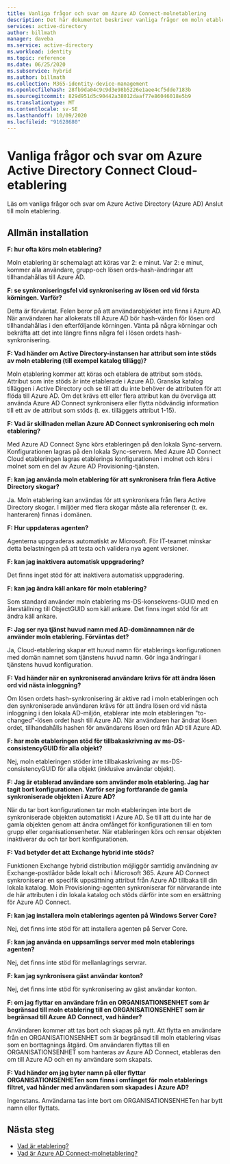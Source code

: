 ```yaml
---
title: Vanliga frågor och svar om Azure AD Connect-molnetablering
description: Det här dokumentet beskriver vanliga frågor om moln etablering.
services: active-directory
author: billmath
manager: daveba
ms.service: active-directory
ms.workload: identity
ms.topic: reference
ms.date: 06/25/2020
ms.subservice: hybrid
ms.author: billmath
ms.collection: M365-identity-device-management
ms.openlocfilehash: 28fb9da04c9c9d3e98b5226e1aee4cf5dde7183b
ms.sourcegitcommit: 829d951d5c90442a38012daaf77e86046018e5b9
ms.translationtype: MT
ms.contentlocale: sv-SE
ms.lasthandoff: 10/09/2020
ms.locfileid: "91628680"
---
```

# <a name="azure-active-directory-connect-cloud-provisioning-faq"></a>Vanliga frågor och svar om Azure Active Directory Connect Cloud-etablering

Läs om vanliga frågor och svar om Azure Active Directory (Azure AD) Anslut till moln etablering.

## <a name="general-installation"></a>Allmän installation

**F: hur ofta körs moln etablering?**

Moln etablering är schemalagt att köras var 2: e minut. Var 2: e minut, kommer alla användare, grupp-och lösen ords-hash-ändringar att tillhandahållas till Azure AD.

**F: se synkroniseringsfel vid synkronisering av lösen ord vid första körningen. Varför?**

Detta är förväntat. Felen beror på att användarobjektet inte finns i Azure AD. När användaren har allokerats till Azure AD bör hash-värden för lösen ord tillhandahållas i den efterföljande körningen. Vänta på några körningar och bekräfta att det inte längre finns några fel i lösen ordets hash-synkronisering.

**F: Vad händer om Active Directory-instansen har attribut som inte stöds av moln etablering (till exempel katalog tillägg)?**

Moln etablering kommer att köras och etablera de attribut som stöds. Attribut som inte stöds är inte etablerade i Azure AD. Granska katalog tilläggen i Active Directory och se till att du inte behöver de attributen för att flöda till Azure AD. Om det krävs ett eller flera attribut kan du överväga att använda Azure AD Connect synkronisera eller flytta nödvändig information till ett av de attribut som stöds (t. ex. tilläggets attribut 1-15).

**F: Vad är skillnaden mellan Azure AD Connect synkronisering och moln etablering?**

Med Azure AD Connect Sync körs etableringen på den lokala Sync-servern. Konfigurationen lagras på den lokala Sync-servern. Med Azure AD Connect Cloud etableringen lagras etablerings konfigurationen i molnet och körs i molnet som en del av Azure AD Provisioning-tjänsten. 

**F: kan jag använda moln etablering för att synkronisera från flera Active Directory skogar?**

Ja. Moln etablering kan användas för att synkronisera från flera Active Directory skogar. I miljöer med flera skogar måste alla referenser (t. ex. hanteraren) finnas i domänen.  

**F: Hur uppdateras agenten?**

Agenterna uppgraderas automatiskt av Microsoft. För IT-teamet minskar detta belastningen på att testa och validera nya agent versioner. 

**F: kan jag inaktivera automatisk uppgradering?**

Det finns inget stöd för att inaktivera automatisk uppgradering.

**F: kan jag ändra käll ankare för moln etablering?**

Som standard använder moln etablering ms-DS-konsekvens-GUID med en återställning till ObjectGUID som käll ankare. Det finns inget stöd för att ändra käll ankare.

**F: Jag ser nya tjänst huvud namn med AD-domännamnen när de använder moln etablering. Förväntas det?**

Ja, Cloud-etablering skapar ett huvud namn för etablerings konfigurationen med domän namnet som tjänstens huvud namn. Gör inga ändringar i tjänstens huvud konfiguration.

**F: Vad händer när en synkroniserad användare krävs för att ändra lösen ord vid nästa inloggning?**

Om lösen ordets hash-synkronisering är aktive rad i moln etableringen och den synkroniserade användaren krävs för att ändra lösen ord vid nästa inloggning i den lokala AD-miljön, etablerar inte moln etableringen "to-changed"-lösen ordet hash till Azure AD. När användaren har ändrat lösen ordet, tillhandahålls hashen för användarens lösen ord från AD till Azure AD.

**F: har moln etableringen stöd för tillbakaskrivning av ms-DS-consistencyGUID för alla objekt?**

Nej, moln etableringen stöder inte tillbakaskrivning av ms-DS-consistencyGUID för alla objekt (inklusive användar objekt). 

**F: Jag är etablerad användare som använder moln etablering. Jag har tagit bort konfigurationen. Varför ser jag fortfarande de gamla synkroniserade objekten i Azure AD?** 

När du tar bort konfigurationen tar moln etableringen inte bort de synkroniserade objekten automatiskt i Azure AD. Se till att du inte har de gamla objekten genom att ändra omfånget för konfigurationen till en tom grupp eller organisationsenheter. När etableringen körs och rensar objekten inaktiverar du och tar bort konfigurationen. 

**F: Vad betyder det att Exchange hybrid inte stöds?**

Funktionen Exchange hybrid distribution möjliggör samtidig användning av Exchange-postlådor både lokalt och i Microsoft 365. Azure AD Connect synkroniserar en specifik uppsättning attribut från Azure AD tillbaka till din lokala katalog.  Moln Provisioning-agenten synkroniserar för närvarande inte de här attributen i din lokala katalog och stöds därför inte som en ersättning för Azure AD Connect.

**F: kan jag installera moln etablerings agenten på Windows Server Core?**

Nej, det finns inte stöd för att installera agenten på Server Core.

**F: kan jag använda en uppsamlings server med moln etablerings agenten?**

Nej, det finns inte stöd för mellanlagrings servrar.

**F: kan jag synkronisera gäst användar konton?**

Nej, det finns inte stöd för synkronisering av gäst användar konton.

**F: om jag flyttar en användare från en ORGANISATIONSENHET som är begränsad till moln etablering till en ORGANISATIONSENHET som är begränsad till Azure AD Connect, vad händer?**

Användaren kommer att tas bort och skapas på nytt.  Att flytta en användare från en ORGANISATIONSENHET som är begränsad till moln etablering visas som en borttagnings åtgärd.  Om användaren flyttas till en ORGANISATIONSENHET som hanteras av Azure AD Connect, etableras den om till Azure AD och en ny användare som skapats.

**F: Vad händer om jag byter namn på eller flyttar ORGANISATIONSENHETen som finns i omfånget för moln etablerings filtret, vad händer med användaren som skapades i Azure AD?**

Ingenstans.  Användarna tas inte bort om ORGANISATIONSENHETen har bytt namn eller flyttats.

## <a name="next-steps"></a>Nästa steg 

- [Vad är etablering?](what-is-provisioning.md)
- [Vad är Azure AD Connect-molnetablering?](what-is-cloud-provisioning.md)
